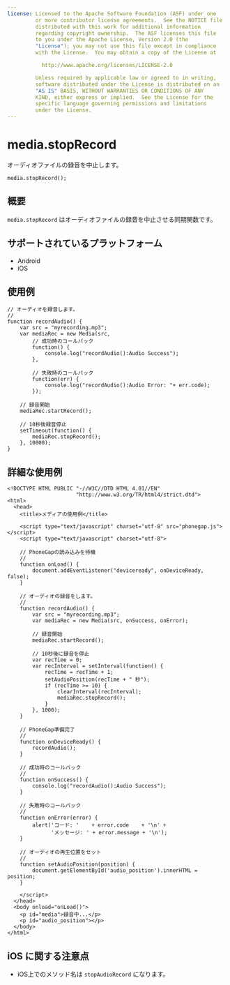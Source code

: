 ```yaml
---
license: Licensed to the Apache Software Foundation (ASF) under one
         or more contributor license agreements.  See the NOTICE file
         distributed with this work for additional information
         regarding copyright ownership.  The ASF licenses this file
         to you under the Apache License, Version 2.0 (the
         "License"); you may not use this file except in compliance
         with the License.  You may obtain a copy of the License at

           http://www.apache.org/licenses/LICENSE-2.0

         Unless required by applicable law or agreed to in writing,
         software distributed under the License is distributed on an
         "AS IS" BASIS, WITHOUT WARRANTIES OR CONDITIONS OF ANY
         KIND, either express or implied.  See the License for the
         specific language governing permissions and limitations
         under the License.
---
```


media.stopRecord
================
オーディオファイルの録音を中止します。


    media.stopRecord();


概要
-----------
 `media.stopRecord` はオーディオファイルの録音を中止させる同期関数です。


サポートされているプラットフォーム
-------------------

- Android
- iOS

使用例
-------------

    // オーディオを録音します。
    // 
    function recordAudio() {
        var src = "myrecording.mp3";
        var mediaRec = new Media(src,
            // 成功時のコールバック
            function() {
                console.log("recordAudio():Audio Success");
            },
            
            // 失敗時のコールバック
            function(err) {
                console.log("recordAudio():Audio Error: "+ err.code);
            });

        // 録音開始
        mediaRec.startRecord();

        // 10秒後録音停止
        setTimeout(function() {
            mediaRec.stopRecord();
        }, 10000);
    }


詳細な使用例
------------

    <!DOCTYPE HTML PUBLIC "-//W3C//DTD HTML 4.01//EN"
                          "http://www.w3.org/TR/html4/strict.dtd">
    <html>
      <head>
        <title>メディアの使用例</title>

        <script type="text/javascript" charset="utf-8" src="phonegap.js"></script>
        <script type="text/javascript" charset="utf-8">

        // PhoneGapの読み込みを待機
        //
        function onLoad() {
            document.addEventListener("deviceready", onDeviceReady, false);
        }

        // オーディオの録音をします。
        // 
        function recordAudio() {
            var src = "myrecording.mp3";
            var mediaRec = new Media(src, onSuccess, onError);

            // 録音開始
            mediaRec.startRecord();

            // 10秒後に録音を停止
            var recTime = 0;
            var recInterval = setInterval(function() {
                recTime = recTime + 1;
                setAudioPosition(recTime + " 秒");
                if (recTime >= 10) {
                    clearInterval(recInterval);
                    mediaRec.stopRecord();
                }
            }, 1000);
        }

        // PhoneGap準備完了
        //
        function onDeviceReady() {
            recordAudio();
        }
    
        // 成功時のコールバック
        //
        function onSuccess() {
            console.log("recordAudio():Audio Success");
        }
    
        // 失敗時のコールバック
        //
        function onError(error) {
            alert('コード: '    + error.code    + '\n' + 
                  'メッセージ: ' + error.message + '\n');
        }

        // オーディオの再生位置をセット
        // 
        function setAudioPosition(position) {
            document.getElementById('audio_position').innerHTML = position;
        }

        </script>
      </head>
      <body onload="onLoad()">
        <p id="media">録音中...</p>
        <p id="audio_position"></p>
      </body>
    </html>

iOS に関する注意点
----------

- iOS上でのメソッド名は `stopAudioRecord` になります。
